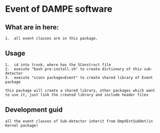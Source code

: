 
#   Event of DAMPE software

##  What are in here:
    1.  all event classes are in this package.

##  Usage
    1.  cd into trunk, where has the SConstruct file
    2.  execute "bash pre-install.sh" to create dictionary of this sub-detector
    3.  execute "scons package=Event" to create shared library of Event package

    this package will create a shared library, other packages which want to use it, just link the created library and include header files

##  Development guid

    all the event classes of Sub-detector inherit from DmpVEvtSubDet(in Kernel package)

